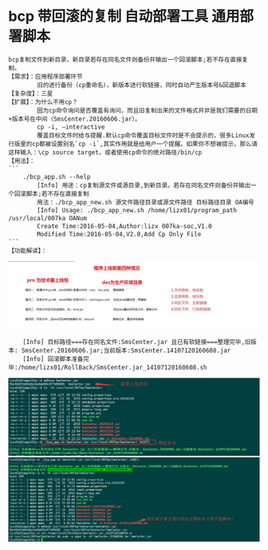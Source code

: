 # bcp 带回滚的复制 自动部署工具 通用部署脚本
    bcp复制文件到新目录，新目录若存在同名文件则备份并输出一个回滚脚本;若不存在直接复制。
    【需求】：应用程序部署环节    
            旧的进行备份（cp重命名），新版本进行软链接，同时自动产生版本号&回退脚本
    【复杂度】：三星
    【扩展】：为什么不用cp？ 
            因为cp命令询问是否覆盖有询问，而且旧复制出来的文件格式并非是我们需要的日期+版本号在中间（SmsCenter.20160606.jar）。
            cp -i, –interactive
            覆盖目标文件时给与提醒.默认cp命令覆盖目标文件时是不会提示的，很多Linux发行版里的cp都被设置别名`cp -i`,其实作用就是给用户一个提醒。如果你不想被提示，那么请这样输入：\cp source target，或者使用cp命令的绝对路径/bin/cp
    【用法】：
    ```
        ./bcp_app.sh --help
            [Info] 用途：cp复制源文件或源目录,到新目录。若存在同名文件则备份并输出一个回滚脚本;若不存在直接复制
            用法：./bcp_app_new.sh 源文件路径目录或源文件路径 目标路径目录 OA编号
            [Info] Usage: ./bcp_app_new.sh /home/lizx01/program_path /usr/local/007ka OANum
            Create Time:2016-05-04,Author:lizx 007ka-soc,V1.0
            Modified Time:2016-05-04,V2.0,Add Cp Only File
    ```
    【功能解读】：
    
 ![image](https://github.com/Luolired/Dev_Shell_Item/blob/master/bcp/img/QQ截图20160608091942.jpg)
 
        [Info] 目标路径===存在同名文件:SmsCenter.jar 且已有软链接===整理完毕,旧版本: SmsCenter.20160606.jar;当前版本:SmsCenter.14107120160608.jar
        [Info] 回滚脚本准备完毕:/home/lizx01/RollBack/SmsCenter.jar_14107120160608.sh

 ![image](https://github.com/Luolired/Dev_Shell_Item/blob/master/bcp/img/111.jpg)    
 ![image](https://github.com/Luolired/Dev_Shell_Item/blob/master/bcp/img/2222.jpg)
  

